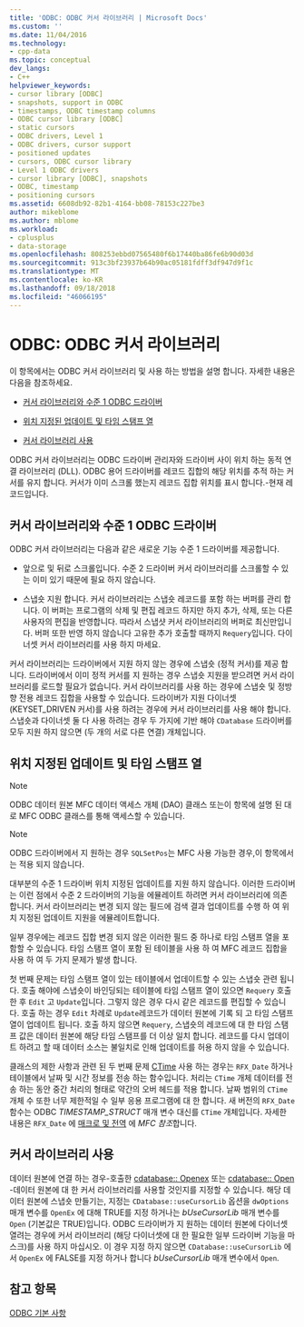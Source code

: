 ```yaml
---
title: 'ODBC: ODBC 커서 라이브러리 | Microsoft Docs'
ms.custom: ''
ms.date: 11/04/2016
ms.technology:
- cpp-data
ms.topic: conceptual
dev_langs:
- C++
helpviewer_keywords:
- cursor library [ODBC]
- snapshots, support in ODBC
- timestamps, ODBC timestamp columns
- ODBC cursor library [ODBC]
- static cursors
- ODBC drivers, Level 1
- ODBC drivers, cursor support
- positioned updates
- cursors, ODBC cursor library
- Level 1 ODBC drivers
- cursor library [ODBC], snapshots
- ODBC, timestamp
- positioning cursors
ms.assetid: 6608db92-82b1-4164-bb08-78153c227be3
author: mikeblome
ms.author: mblome
ms.workload:
- cplusplus
- data-storage
ms.openlocfilehash: 808253ebbd07565480f6b17440ba86fe6b90d03d
ms.sourcegitcommit: 913c3bf23937b64b90ac05181fdff3df947d9f1c
ms.translationtype: MT
ms.contentlocale: ko-KR
ms.lasthandoff: 09/18/2018
ms.locfileid: "46066195"
---
```

# <a name="odbc-the-odbc-cursor-library"></a>ODBC: ODBC 커서 라이브러리

이 항목에서는 ODBC 커서 라이브러리 및 사용 하는 방법을 설명 합니다. 자세한 내용은 다음을 참조하세요.  
  
- [커서 라이브러리와 수준 1 ODBC 드라이버](#_core_the_cursor_library_and_level_1_odbc_drivers)  
  
- [위치 지정된 업데이트 및 타임 스탬프 열](#_core_positioned_updates_and_timestamp_columns)  
  
- [커서 라이브러리 사용](#_core_using_the_cursor_library)  
  
ODBC 커서 라이브러리는 ODBC 드라이버 관리자와 드라이버 사이 위치 하는 동적 연결 라이브러리 (DLL). ODBC 용어 드라이버를 레코드 집합의 해당 위치를 추적 하는 커서를 유지 합니다. 커서가 이미 스크롤 했는지 레코드 집합 위치를 표시 합니다.-현재 레코드입니다.  
  
##  <a name="_core_the_cursor_library_and_level_1_odbc_drivers"></a> 커서 라이브러리와 수준 1 ODBC 드라이버  

ODBC 커서 라이브러리는 다음과 같은 새로운 기능 수준 1 드라이버를 제공합니다.  
  
- 앞으로 및 뒤로 스크롤입니다. 수준 2 드라이버 커서 라이브러리를 스크롤할 수 있는 이미 있기 때문에 필요 하지 않습니다.  
  
- 스냅숏 지원 합니다. 커서 라이브러리는 스냅숏 레코드를 포함 하는 버퍼를 관리 합니다. 이 버퍼는 프로그램의 삭제 및 편집 레코드 하지만 하지 추가, 삭제, 또는 다른 사용자의 편집을 반영합니다. 따라서 스냅샷 커서 라이브러리의 버퍼로 최신만입니다. 버퍼 또한 반영 하지 않습니다 고유한 추가 호출할 때까지 `Requery`입니다. 다이너셋 커서 라이브러리를 사용 하지 마세요.  
  
커서 라이브러리는 드라이버에서 지원 하지 않는 경우에 스냅숏 (정적 커서)를 제공 합니다. 드라이버에서 이미 정적 커서를 지 원하는 경우 스냅숏 지원을 받으려면 커서 라이브러리를 로드할 필요가 없습니다. 커서 라이브러리를 사용 하는 경우에 스냅숏 및 정방향 전용 레코드 집합을 사용할 수 있습니다. 드라이버가 지원 다이너셋 (KEYSET_DRIVEN 커서)를 사용 하려는 경우에 커서 라이브러리를 사용 해야 합니다. 스냅숏과 다이너셋 둘 다 사용 하려는 경우 두 가지에 기반 해야 `CDatabase` 드라이버를 모두 지원 하지 않으면 (두 개의 서로 다른 연결) 개체입니다.  
  
##  <a name="_core_positioned_updates_and_timestamp_columns"></a> 위치 지정된 업데이트 및 타임 스탬프 열  
  
> [!NOTE]
>  ODBC 데이터 원본 MFC 데이터 액세스 개체 (DAO) 클래스 또는이 항목에 설명 된 대로 MFC ODBC 클래스를 통해 액세스할 수 있습니다.  
  
> [!NOTE]
>  ODBC 드라이버에서 지 원하는 경우 `SQLSetPos`는 MFC 사용 가능한 경우,이 항목에서는 적용 되지 않습니다.  
  
대부분의 수준 1 드라이버 위치 지정된 업데이트를 지원 하지 않습니다. 이러한 드라이버는 이런 점에서 수준 2 드라이버의 기능을 에뮬레이트 하려면 커서 라이브러리에 의존 합니다. 커서 라이브러리는 변경 되지 않는 필드에 검색 결과 업데이트를 수행 하 여 위치 지정된 업데이트 지원을 에뮬레이트합니다.  
  
일부 경우에는 레코드 집합 변경 되지 않은 이러한 필드 중 하나로 타임 스탬프 열을 포함할 수 있습니다. 타임 스탬프 열이 포함 된 테이블을 사용 하 여 MFC 레코드 집합을 사용 하 여 두 가지 문제가 발생 합니다.  
  
첫 번째 문제는 타임 스탬프 열이 있는 테이블에서 업데이트할 수 있는 스냅숏 관련 됩니다. 호출 해야에 스냅숏이 바인딩되는 테이블에 타임 스탬프 열이 있으면 `Requery` 호출한 후 `Edit` 고 `Update`입니다. 그렇지 않은 경우 다시 같은 레코드를 편집할 수 있습니다. 호출 하는 경우 `Edit` 차례로 `Update`레코드가 데이터 원본에 기록 되 고 타임 스탬프 열이 업데이트 됩니다. 호출 하지 않으면 `Requery`, 스냅숏의 레코드에 대 한 타임 스탬프 값은 데이터 원본에 해당 타임 스탬프를 더 이상 일치 합니다. 레코드를 다시 업데이트 하려고 할 때 데이터 소스는 불일치로 인해 업데이트를 허용 하지 않을 수 있습니다.  
  
클래스의 제한 사항과 관련 된 두 번째 문제 [CTime](../../atl-mfc-shared/reference/ctime-class.md) 사용 하는 경우는 `RFX_Date` 하거나 테이블에서 날짜 및 시간 정보를 전송 하는 함수입니다. 처리는 `CTime` 개체 데이터를 전송 하는 동안 중간 처리의 형태로 약간의 오버 헤드를 적용 합니다. 날짜 범위의 `CTime` 개체 수 또한 너무 제한적일 수 일부 응용 프로그램에 대 한 합니다. 새 버전의 `RFX_Date` 함수는 ODBC *TIMESTAMP_STRUCT* 매개 변수 대신를 `CTime` 개체입니다. 자세한 내용은 `RFX_Date` 에 [매크로 및 전역](../../mfc/reference/mfc-macros-and-globals.md) 에 *MFC 참조*합니다.  

  
##  <a name="_core_using_the_cursor_library"></a> 커서 라이브러리 사용  

데이터 원본에 연결 하는 경우-호출한 [cdatabase:: Openex](../../mfc/reference/cdatabase-class.md#openex) 또는 [cdatabase:: Open](../../mfc/reference/cdatabase-class.md#open) -데이터 원본에 대 한 커서 라이브러리를 사용할 것인지를 지정할 수 있습니다. 해당 데이터 원본에 스냅숏 만들기는, 지정는 `CDatabase::useCursorLib` 옵션을 `dwOptions` 매개 변수를 `OpenEx` 에 대해 TRUE를 지정 하거나는 *bUseCursorLib* 매개 변수를 `Open` (기본값은 TRUE)입니다. ODBC 드라이버가 지 원하는 데이터 원본에 다이너셋 열려는 경우에 커서 라이브러리 (해당 다이너셋에 대 한 필요한 일부 드라이버 기능을 마스크)를 사용 하지 마십시오. 이 경우 지정 하지 않으면 `CDatabase::useCursorLib` 에서 `OpenEx` 에 FALSE를 지정 하거나 합니다 *bUseCursorLib* 매개 변수에서 `Open`.  
  
## <a name="see-also"></a>참고 항목  

[ODBC 기본 사항](../../data/odbc/odbc-basics.md)